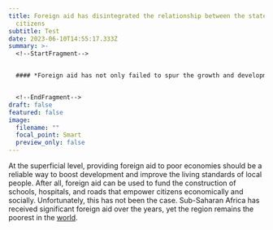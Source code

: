 ```yaml
---
title: Foreign aid has disintegrated the relationship between the state and its
  citizens
subtitle: Test
date: 2023-06-10T14:55:17.333Z
summary: >-
  <!--StartFragment-->


  #### *Foreign aid has not only failed to spur the growth and development in Africa that it initially promised, but it is causing a deterioration of the relationship between governments and their citizens, write Philip Akrofi Atitianti and Samuel Kofi Asiamah.*


  <!--EndFragment-->
draft: false
featured: false
image:
  filename: ""
  focal_point: Smart
  preview_only: false
---
```

<!--StartFragment-->

At the superficial level, providing foreign aid to poor economies should be a reliable way to boost development and improve the living standards of local people. After all, foreign aid can be used to fund the construction of schools, hospitals, and roads that empower citizens economically and socially. Unfortunately, this has not been the case. Sub-Saharan Africa has received significant foreign aid over the years, yet the region remains the poorest in the [world](https://www.imf.org/-/media/Files/News/Seminars/2022/high-level-policy-dialogue-on-inequality/Presentations/English/gabriela-inchauste-inequality-in-ssa-eng.ashx).

<!--EndFragment-->
